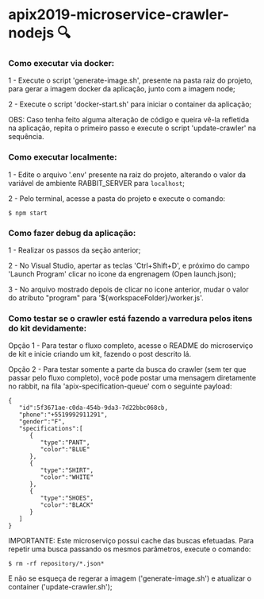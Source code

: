 # apix2019-microservice-crawler-nodejs :mag:

### Como executar via docker:

1 - Execute o script 'generate-image.sh', presente na pasta raiz do projeto, para gerar a imagem docker da aplicação, junto com a imagem node;

2 - Execute o script 'docker-start.sh' para iniciar o container da aplicação;

OBS: Caso tenha feito alguma alteração de código e queira vê-la refletida na aplicação, repita o primeiro passo e execute o script 'update-crawler' na sequência. 

### Como executar localmente:

1 - Edite o arquivo '.env' presente na raiz do projeto, alterando o valor da variável de ambiente RABBIT_SERVER para `localhost`;

2 - Pelo terminal, acesse a pasta do projeto e execute o comando:
```
$ npm start
```

### Como fazer debug da aplicação:

1 - Realizar os passos da seção anterior;

2 - No Visual Studio, apertar as teclas 'Ctrl+Shift+D', e próximo do campo 'Launch Program' clicar no icone da engrenagem (Open launch.json);

3 - No arquivo mostrado depois de clicar no icone anterior, mudar o valor do atributo "program" para '${workspaceFolder}/worker.js'.

### Como testar se o crawler está fazendo a varredura pelos itens do kit devidamente:

Opção 1 - Para testar o fluxo completo, acesse o README do microserviço de kit e inicie criando um kit, fazendo o post descrito lá.

Opção 2 - Para testar somente a parte da busca do crawler (sem ter que passar pelo fluxo completo), você pode postar uma mensagem diretamente no rabbit, na fila 'apix-specification-queue' com o seguinte payload:

```
{
   "id":5f3671ae-c0da-454b-9da3-7d22bbc068cb,
   "phone":"+5519992911291",
   "gender":"F",
   "specifications":[
      { 
         "type":"PANT",
         "color":"BLUE"
      },
      {
         "type":"SHIRT",
         "color":"WHITE"
      },
      {
         "type":"SHOES",
         "color":"BLACK"
      }
   ]
}
```

IMPORTANTE: Este microserviço possui cache das buscas efetuadas. Para repetir uma busca passando os mesmos parâmetros, execute o comando:
```
$ rm -rf repository/*.json*
```
E não se esqueça de regerar a imagem ('generate-image.sh') e atualizar o container ('update-crawler.sh');
